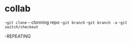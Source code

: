 # collab
 -`git clone` - clonning repo
 -`git branch` <NAME> 
    -`git branch -a`
-`git switch/checkout`

-REPEATING

